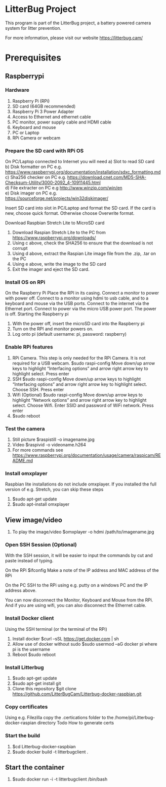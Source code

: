 #  LitterBug Project
This program is part of the LitterBug project, a battery powered camera system for litter prevention.

For more information, please visit our website https://litterbug.cam/
# Prerequisites
## Raspberrypi
### Hardware
1. Raspberry Pi (RPi)
2. SD card (64GB recommended)
3. Raspberry Pi 3 Power Adapter
4. Access to Ethernet and ethernet cable
5. PC monitor, power supply cable and HDMI cable
6. Keyboard and mouse
7. PC or Laptop
8. RPi Camera or webcam

### Prepare the SD card with RPi OS
On PC/Laptop connected to Internet you will need
a) Slot to read SD card<br/>
b) Disk formatter on PC e.g. https://www.raspberrypi.org/documentation/installation/sdxc_formatting.md<br/>
c) Sha256 checker on PC e.g. https://download.cnet.com/MD5-SHA-Checksum-Utility/3000-2092_4-10911445.html<br/>
d) File extracter on PC  e.g http://www.winzip.com/win/en<br/>
e) Disk imager on PC e.g. https://sourceforge.net/projects/win32diskimager/<br/>

Insert SD card into slot in PC/Laptop and format the SD card.
If the card is new, choose quick format. Otherwise choose Overwrite format.

Download Raspbian Stretch Lite to MicroSD card
1.	Download Raspian Stretch Lite to the PC from https://www.raspberrypi.org/downloads/
2.	Using c above, check the SHA256 to ensure that the download is not corrupt 
3.	Using d above, extract the Raspian Lite image file from the .zip, .tar on the PC
4.	Using e above, write the image to the SD card
5.	Exit the imager and eject the SD card.

### Install OS on RPi
On the Raspberry Pi 
Place the RPI in its casing. Connect a monitor to power with power off. Connect to a monitor using hdmi to usb cable, and to a keyboard and mouse via the USB ports. Connect to the internet via the Ethernet port. Connect to power via the micro USB power port. The power is off. 
Starting the Raspberry pi
1.	With the power off, insert the microSD card into the Raspberry pi
2.	Turn on the RPI and monitor powers on. 
3.	Log onto pi (default username: pi, password: raspberry)

### Enable RPi features
1. RPi Camera. This step is only needed for the RPi Camera. It is not required for a USB webcam. 
$sudo raspi-config
Move down/up arrow keys to highlight “Interfacing options” and arrow right arrow key to highlight select. Press enter
2. SSH
$sudo raspi-config
Move down/up arrow keys to highlight “Interfacing options” and arrow right arrow key to highlight select. Choose SSH. Press enter
3. Wifi (Optional)
$sudo raspi-config
Move down/up arrow keys to highlight "Network options” and arrow right arrow key to highlight select. Choose Wifi. Enter SSID and password of WiFi network. Press enter
4. $sudo reboot

### Test the camera
1. Still picture  $raspistill -o imagename.jpg
2. Video $raspivid -o videoname.h264
3. For more commands see https://www.raspberrypi.org/documentation/usage/camera/raspicam/README.md

### Install omxplayer
Raspbian lite installations do not include omxplayer. If you installed the full version of e.g. Stretch, you can skip these steps
1. $sudo apt-get update
2. $sudo apt-install omxplayer

## View image/video
1. To play the image/video $omxplayer -o hdmi /path/to/imagename.jpg

### Open SSH Session (Optional) 
With the SSH session, it will be easier to input the commands by cut and paste instead of typing. 

On the RPi
$ifconfig 
Make a note of the IP address and MAC address of the RPi

On the PC
SSH to the RPi using e.g. putty on a windows PC and the IP address above.

You can now disconnect the Monitor, Keyboard and Mouse from the RPi. And if you are using wifi, you can also disconnect the Ethernet cable.

### Install Docker client
Using the SSH terminal (or the terminal of the RPi)
1. Install docker
$curl –sSL https://get.docker.com | sh
2. Allow use of docker without sudo
$sudo usermod –aG docker pi where pi is the username
3. Reboot
$sudo reboot


### Install Litterbug
1. $sudo apt-get update
2. $sudo apt-get install git
3. Clone this repository $git clone https://github.com/LitterBugCam/Litterbug-docker-raspbian.git

### Copy certificates
Using e.g. Filezilla copy the .certications folder to the /home/pi/Litterbug-docker-raspian directory
Todo How to generate certs

### Start the build
1. $cd Litterbug-docker-raspbian
2. $sudo docker build -t litterbugclient . 

## Start the container
1. $sudo docker run -i -t litterbugclient /bin/bash 
